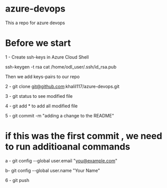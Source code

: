 # azure-devops
This a repo for azure devops

# Before we start

1 - Create ssh-keys in Azure Cloud Shell 

ssh-keygen -t rsa
cat /home/odl_user/.ssh/id_rsa.pub

Then we add keys-pairs to our repo 

2 - git clone git@github.com:khalil117/azure-devops.git

3 - git status to see modified file 

4 - git add * to add all modified file

5 - git commit -m "adding a change to the README"

# if this was the first commit , we need to run additioanal commands 

 a - git config --global user.email "you@example.com"

 b-  git config --global user.name "Your Name"

6 - git push